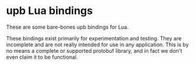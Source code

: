 # upb Lua bindings

These are some bare-bones upb bindings for Lua.

These bindings exist primarily for experimentation and testing.
They are incomplete and are not really intended for use in any application.
This is by no means a complete or supported protobuf library, and in fact
we don't even claim it to be functional.
